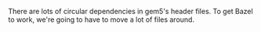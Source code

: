 
There are lots of circular dependencies in gem5's header files.
To get Bazel to work, we're going to have to move a lot of files around.
